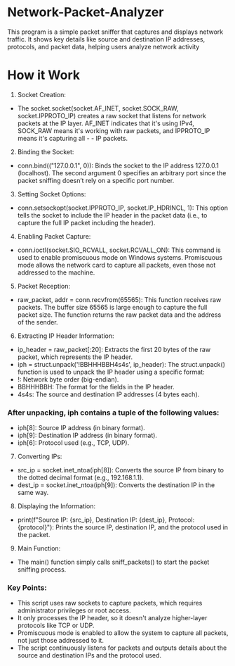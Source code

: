 # Network-Packet-Analyzer
This program is a simple packet sniffer that captures and displays network traffic. It shows key details like source and destination IP addresses, protocols, and packet data, helping users analyze network activity

# How it Work

1) Socket Creation:

- The socket.socket(socket.AF_INET, socket.SOCK_RAW, socket.IPPROTO_IP) creates a raw socket that listens for network packets at the IP layer. AF_INET indicates that it's using IPv4, SOCK_RAW means it's working with raw packets, and IPPROTO_IP means it's capturing all - - IP packets.

2) Binding the Socket:

- conn.bind(("127.0.0.1", 0)): Binds the socket to the IP address 127.0.0.1 (localhost). The second argument 0 specifies an arbitrary port since the packet sniffing doesn’t rely on a specific port number.

3) Setting Socket Options:

- conn.setsockopt(socket.IPPROTO_IP, socket.IP_HDRINCL, 1): This option tells the socket to include the IP header in the packet data (i.e., to capture the full IP packet including the header).

4) Enabling Packet Capture:

- conn.ioctl(socket.SIO_RCVALL, socket.RCVALL_ON): This command is used to enable promiscuous mode on Windows systems. Promiscuous mode allows the network card to capture all packets, even those not addressed to the machine.

5) Packet Reception:

- raw_packet, addr = conn.recvfrom(65565): This function receives raw packets. The buffer size 65565 is large enough to capture the full packet size. The function returns the raw packet data and the address of the sender.

6) Extracting IP Header Information:

- ip_header = raw_packet[:20]: Extracts the first 20 bytes of the raw packet, which represents the IP header.
- iph = struct.unpack('!BBHHHBBH4s4s', ip_header): The struct.unpack() function is used to unpack the IP header using a specific format:
- !: Network byte order (big-endian).
- BBHHHBBH: The format for the fields in the IP header.
- 4s4s: The source and destination IP addresses (4 bytes each).

### After unpacking, iph contains a tuple of the following values:

- iph[8]: Source IP address (in binary format).
- iph[9]: Destination IP address (in binary format).
- iph[6]: Protocol used (e.g., TCP, UDP).

7) Converting IPs:

- src_ip = socket.inet_ntoa(iph[8]): Converts the source IP from binary to the dotted decimal format (e.g., 192.168.1.1).
- dest_ip = socket.inet_ntoa(iph[9]): Converts the destination IP in the same way.

8) Displaying the Information:

- print(f"Source IP: {src_ip}, Destination IP: {dest_ip}, Protocol: {protocol}"): Prints the source IP, destination IP, and the protocol used in the packet.

9) Main Function:

- The main() function simply calls sniff_packets() to start the packet sniffing process.
### Key Points:

- This script uses raw sockets to capture packets, which requires administrator privileges or root access.
- It only processes the IP header, so it doesn't analyze higher-layer protocols like TCP or UDP.
- Promiscuous mode is enabled to allow the system to capture all packets, not just those addressed to it.
- The script continuously listens for packets and outputs details about the source and destination IPs and the protocol used.
